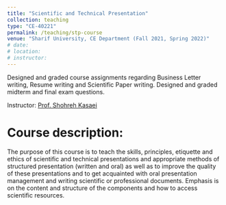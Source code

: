 ```yaml
---
title: "Scientific and Technical Presentation"
collection: teaching
type: "CE-40221"
permalink: /teaching/stp-course
venue: "Sharif University, CE Department (Fall 2021, Spring 2022)"
# date: 
# location: 
# instructor:
---
```

Designed and graded course assignments regarding Business Letter writing, Resume writing and Scientific Paper writing. Designed and graded midterm and final exam questions. 

Instructor: [Prof. Shohreh Kasaei](https://scholar.google.com/citations?user=mvx4PvgAAAAJ&hl=en)

Course description:
======
The purpose of this course is to teach the skills, principles, etiquette and ethics of scientific and technical presentations and appropriate methods of structured presentation (written and oral) as well as to improve the quality of these presentations and to get acquainted with oral presentation management and writing scientific or professional documents. Emphasis is on the content and structure of the components and how to access scientific resources.